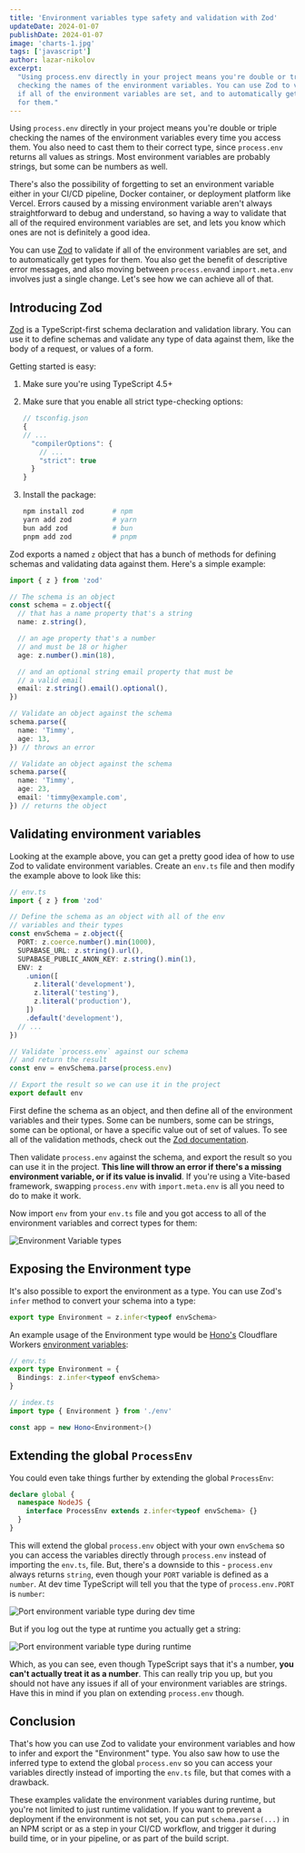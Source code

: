 ```yaml
---
title: 'Environment variables type safety and validation with Zod'
updateDate: 2024-01-07
publishDate: 2024-01-07
image: 'charts-1.jpg'
tags: ['javascript']
author: lazar-nikolov
excerpt:
  "Using process.env directly in your project means you're double or triple
  checking the names of the environment variables. You can use Zod to validate
  if all of the environment variables are set, and to automatically get types
  for them."
---
```


Using `process.env` directly in your project means you're double or triple
checking the names of the environment variables every time you access them. You
also need to cast them to their correct type, since `process.env` returns all
values as strings. Most environment variables are probably strings, but some can
be numbers as well.

There's also the possibility of forgetting to set an environment variable either
in your CI/CD pipeline, Docker container, or deployment platform like Vercel.
Errors caused by a missing environment variable aren't always straightforward to
debug and understand, so having a way to validate that all of the required
environment variables are set, and lets you know which ones are not is
definitely a good idea.

You can use [Zod](https://zod.dev) to validate if all of the environment
variables are set, and to automatically get types for them. You also get the
benefit of descriptive error messages, and also moving between `process.env`and
`import.meta.env` involves just a single change. Let's see how we can achieve
all of that.

## Introducing Zod

[Zod](https://zod.dev) is a TypeScript-first schema declaration and validation
library. You can use it to define schemas and validate any type of data against
them, like the body of a request, or values of a form.

Getting started is easy:

1. Make sure you're using TypeScript 4.5+
2. Make sure that you enable all strict type-checking options:

   ```typescript
   // tsconfig.json
   {
   // ...
     "compilerOptions": {
       // ...
       "strict": true
     }
   }
   ```

3. Install the package:

   ```bash
   npm install zod       # npm
   yarn add zod          # yarn
   bun add zod           # bun
   pnpm add zod          # pnpm
   ```

Zod exports a named `z` object that has a bunch of methods for defining schemas
and validating data against them. Here's a simple example:

```typescript
import { z } from 'zod'

// The schema is an object
const schema = z.object({
  // that has a name property that's a string
  name: z.string(),

  // an age property that's a number
  // and must be 18 or higher
  age: z.number().min(18),

  // and an optional string email property that must be
  // a valid email
  email: z.string().email().optional(),
})

// Validate an object against the schema
schema.parse({
  name: 'Timmy',
  age: 13,
}) // throws an error

// Validate an object against the schema
schema.parse({
  name: 'Timmy',
  age: 23,
  email: 'timmy@example.com',
}) // returns the object
```

## Validating environment variables

Looking at the example above, you can get a pretty good idea of how to use Zod
to validate environment variables. Create an `env.ts` file and then modify the
example above to look like this:

```typescript
// env.ts
import { z } from 'zod'

// Define the schema as an object with all of the env
// variables and their types
const envSchema = z.object({
  PORT: z.coerce.number().min(1000),
  SUPABASE_URL: z.string().url(),
  SUPABASE_PUBLIC_ANON_KEY: z.string().min(1),
  ENV: z
    .union([
      z.literal('development'),
      z.literal('testing'),
      z.literal('production'),
    ])
    .default('development'),
  // ...
})

// Validate `process.env` against our schema
// and return the result
const env = envSchema.parse(process.env)

// Export the result so we can use it in the project
export default env
```

First define the schema as an object, and then define all of the environment
variables and their types. Some can be numbers, some can be strings, some can be
optional, or have a specific value out of set of values. To see all of the
validation methods, check out the
[Zod documentation](https://zod.dev/?id=basic-usage).

Then validate `process.env` against the schema, and export the result so you can
use it in the project. **This line will throw an error if there's a missing
environment variable, or if its value is invalid**. If you're using a Vite-based
framework, swapping `process.env` with `import.meta.env` is all you need to do
to make it work.

Now import `env` from your `env.ts` file and you got access to all of the
environment variables and correct types for them:

![Environment Variable types](/env-validation-types.png)

## Exposing the Environment type

It's also possible to export the environment as a type. You can use Zod's
`infer` method to convert your schema into a type:

```typescript
export type Environment = z.infer<typeof envSchema>
```

An example usage of the Environment type would be [Hono's](https://hono.dev)
Cloudflare Workers [environment variables](https://hono.dev/api/hono#generics):

```typescript
// env.ts
export type Environment = {
  Bindings: z.infer<typeof envSchema>
}

// index.ts
import type { Environment } from './env'

const app = new Hono<Environment>()
```

## Extending the global `ProcessEnv`

You could even take things further by extending the global `ProcessEnv`:

```typescript
declare global {
  namespace NodeJS {
    interface ProcessEnv extends z.infer<typeof envSchema> {}
  }
}
```

This will extend the global `process.env` object with your own `envSchema` so
you can access the variables directly through `process.env` instead of importing
the `env.ts`, file. But, there's a downside to this - `process.env` always
returns `string`, even though your `PORT` variable is defined as a `number`. At
dev time TypeScript will tell you that the type of `process.env.PORT` is
`number`:

![Port environment variable type during dev time](/env-validation-port-type-devtime.png)

But if you log out the type at runtime you actually get a string:

![Port environment variable type during runtime](/env-validation-port-type-runtime.png)

Which, as you can see, even though TypeScript says that it's a number, **you
can't actually treat it as a number**. This can really trip you up, but you
should not have any issues if all of your environment variables are strings.
Have this in mind if you plan on extending `process.env` though.

## Conclusion

That's how you can use Zod to validate your environment variables and how to
infer and export the "Environment" type. You also saw how to use the inferred
type to extend the global `process.env` so you can access your variables
directly instead of importing the `env.ts` file, but that comes with a drawback.

These examples validate the environment variables during runtime, but you're not
limited to just runtime validation. If you want to prevent a deployment if the
environment is not set, you can put `schema.parse(...)` in an NPM script or as a
step in your CI/CD workflow, and trigger it during build time, or in your
pipeline, or as part of the build script.
